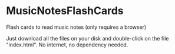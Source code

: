 # MusicNotesFlashCards
Flash cards to read music notes (only requires a browser)

Just download all the files on your disk and double-click on the file "index.html". No internet, no dependency needed.
